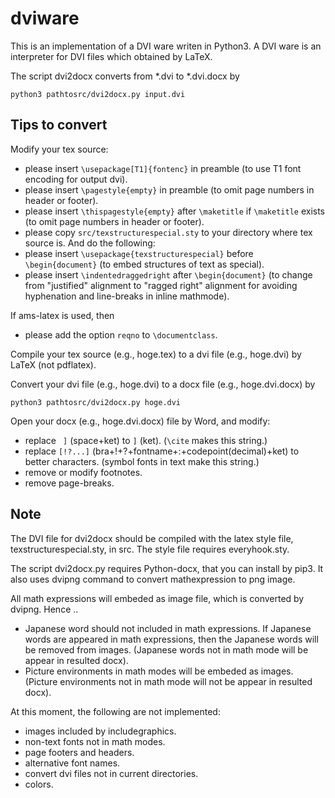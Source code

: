 # dviware

This is an implementation of a DVI ware writen in Python3.
A DVI ware is an interpreter for DVI files which obtained by LaTeX.

The script dvi2docx converts from *.dvi to *.dvi.docx by
```
python3 pathtosrc/dvi2docx.py input.dvi
```

## Tips to convert

Modify your tex source:
* please insert `\usepackage[T1]{fontenc}` in preamble (to use T1 font encoding for output dvi).
* please insert `\pagestyle{empty}` in preamble (to omit page numbers in header or footer).
* please insert `\thispagestyle{empty}` after `\maketitle` if  `\maketitle` exists  (to omit page numbers in header or footer).
* please copy `src/texstructurespecial.sty` to your directory where tex source is. And do the following:
* please insert `\usepackage{texstructurespecial}` before `\begin{document}` (to embed structures of text as special).
* please insert `\indentedraggedright` after `\begin{document}` (to change from "justified" alignment to "ragged right" alignment for avoiding hyphenation and line-breaks in inline mathmode).

If ams-latex is used, then 
* please add the option `reqno` to `\documentclass`.

Compile your tex source (e.g., hoge.tex) to a dvi file (e.g., hoge.dvi) by LaTeX (not pdflatex).

Convert your dvi file (e.g., hoge.dvi) to a docx file (e.g., hoge.dvi.docx) by
```
python3 pathtosrc/dvi2docx.py hoge.dvi
```

Open your docx (e.g., hoge.dvi.docx) file by Word, and modify:
* replace ` ]` (space+ket) to `]` (ket). (`\cite` makes this string.)
* replace `[!?...]` (bra+!+?+fontname+:+codepoint(decimal)+ket) to better characters. (symbol fonts in text make this string.)
* remove or modify footnotes.
* remove page-breaks.

## Note

The DVI file for dvi2docx should be compiled with the latex style file,
texstructurespecial.sty, in src.
The style file requires everyhook.sty.

The script dvi2docx.py requires Python-docx, that
you can install by pip3.
It also uses dvipng command to convert mathexpression to png image.

All math expressions will embeded as image file,
which is converted by dvipng.
Hence ..
* Japanese word should not included in math expressions.
If Japanese words are appeared in math expressions,
then the Japanese words will be removed from images.
(Japanese words not in math mode will be appear in resulted docx).
* Picture environments in math modes will be embeded as images.
(Picture environments not in math mode will not be appear in resulted docx).


At this moment, the following are not implemented:
* images included by includegraphics.
* non-text fonts not in math modes.
* page footers and headers.
* alternative font names.
* convert dvi files not in current directories.
* colors.
